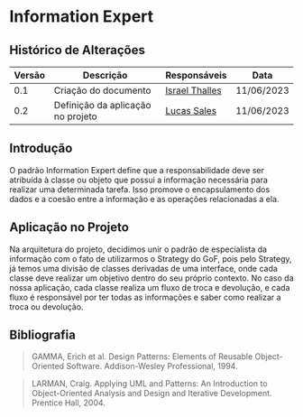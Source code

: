 # Information Expert

## Histórico de Alterações

| Versão | Descrição                           | Responsáveis                                 | Data       |
| ------ | ----------------------------------- | -------------------------------------------- | ---------- |
| 0.1    | Criação do documento | [Israel Thalles](https://github.com/israelthalles) | 11/06/2023 |
| 0.2    | Definição da aplicação no projeto | [Lucas Sales](https://github.com/lux-sales) | 11/06/2023 |

## Introdução
O padrão Information Expert define que a responsabilidade deve ser atribuída à classe ou objeto que possui a informação necessária para realizar uma determinada tarefa. Isso promove o encapsulamento dos dados e a coesão entre a informação e as operações relacionadas a ela.

## Aplicação no Projeto
Na arquitetura do projeto, decidimos unir o padrão de especialista da informação com o fato de utilizarmos o Strategy do GoF, pois pelo Strategy, já temos uma divisão de classes derivadas de uma interface, onde cada classe deve realizar um objetivo dentro do seu próprio contexto. No caso da nossa aplicação, cada classe realiza um fluxo de troca e devolução, e cada fluxo é responsável por ter todas as informações e saber como realizar a troca ou devolução.


## Bibliografia
> GAMMA, Erich et al. Design Patterns: Elements of Reusable Object-Oriented Software. Addison-Wesley Professional, 1994.

> LARMAN, Craig. Applying UML and Patterns: An Introduction to Object-Oriented Analysis and Design and Iterative Development. Prentice Hall, 2004.